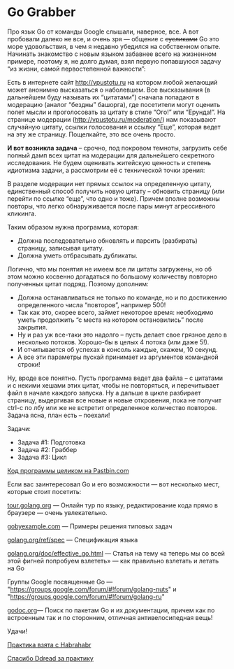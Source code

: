 # Go Grabber

Про язык Go от команды Google слышали, наверное, все. А вот пробовали далеко не все, и очень зря — общение с ~~сусликами~~ Go это море удовольствия, в чем я недавно убедился на собственном опыте.
Начинать знакомство с новым языком забавнее всего на жизненном примере, поэтому я, не долго думая, взял первую попавшуюся задачу “из жизни, самой первостепенной важности”:

Есть в интернете сайт http://vpustotu.ru на котором любой желающий может анонимно высказаться о наболевшем. Все высказывания (в дальнейшем буду называть их “цитатами”) сначала попадают в модерацию (аналог “бездны” башорга), где посетители могут оценить полет мысли и проголосовать за цитату в стиле “Ого!” или “Ерунда!”. На странице модерации (http://vpustotu.ru/moderation/) нам показывают случайную цитату, ссылки голосования и ссылку “Еще”, которая ведет на эту же страницу. Пощелкайте, это все очень просто.

**И вот возникла задача** – срочно, под покровом темноты, загрузить себе полный дамп всех цитат на модерации для дальнейшего секретного исследования. Не будем оценивать житейскую ценность и степень идиотизма задачи, а рассмотрим её с технической точки зрения:

В разделе модерации нет прямых ссылок на определенную цитату, единственный способ получить новую цитату – обновить страницу (или перейти по ссылке “еще”, что одно и тоже). Причем вполне возможны повторы, что легко обнаруживается после пары минут агрессивного кликинга.

Таким образом нужна программа, которая:

* Должна последовательно обновлять и парсить (разбирать) страницу, записывая цитату.
* Должна уметь отбрасывать дубликаты.

Логично, что мы понятия не имеем все ли цитаты загружены, но об этом можно косвенно догадаться по большому количеству повторно полученных цитат подряд. Поэтому дополним:

* Должна останавливаться не только по команде, но и по достижению определенного числа “повторов”, например 500!
* Так как это, скорее всего, займет некоторое время: необходимо уметь продолжить “с места на котором остановились” после закрытия.
* Ну и раз уж все-таки это надолго – пусть делает свое грязное дело в несколько потоков. Хорошо-бы в целых 4 потока (или даже 5!).
* И отчитывается об успехах в консоль каждые, скажем, 10 секунд.
* А все эти параметры пускай принимает из аргументов командной строки!

Ну, вроде все понятно. Пусть программа ведет два файла – с цитатами и с некими хешами этих цитат, чтобы не повторяться, и перечитывает файл в начале каждого запуска. Ну а дальше в цикле разбирает страницу, выдергивая все новые и новые откровения, пока не получит ctrl-c по лбу или же не встретит определенное количество повторов. Задача ясна, план есть – поехали!

Задачи:
* Задача #1: Подготовка
* Задача #2: Граббер
* Задача #3: Цикл

[Код программы целиком на Pastbin.com](http://pastebin.com/TJjBLLe5)

Если вас заинтересовал Go и его возможности — вот несколько мест, которые стоит посетить:

[tour.golang.org](tour.golang.org) — Онлайн тур по языку, редактирование кода прямо в браузере — очень увлекательно.

[gobyexample.com](gobyexample.com) — Примеры решения типовых задач

[golang.org/ref/spec](golang.org/ref/spec) — Спецификация языка

[golang.org/doc/effective_go.html](golang.org/doc/effective_go.html) — Статья на тему «а теперь мы со всей этой фигней попробуем взлететь» — как правильно взлетать и летать на Go

Группы Google посвященные Go — "https://groups.google.com/forum/#!forum/golang-nuts" и "https://groups.google.com/forum/#!forum/golang-ru"

[godoc.org](godoc.org)— Поиск по пакетам Go и их документации, причем как по встроенным так и по сторонним, отличная антивелосипедная вещь!

Удачи!

[Практика взята с Habrahabr](https://habrahabr.ru/post/197598/) 

[Спасибо Ddread за практику](https://habrahabr.ru/users/Dreadd/)
